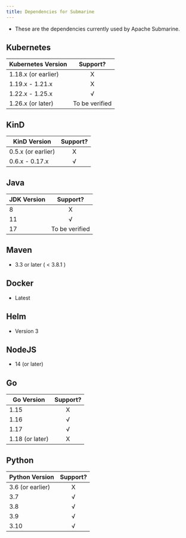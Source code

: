 ```yaml
---
title: Dependencies for Submarine
---
```


<!--
Licensed to the Apache Software Foundation (ASF) under one
or more contributor license agreements.  See the NOTICE file
distributed with this work for additional information
regarding copyright ownership.  The ASF licenses this file
to you under the Apache License, Version 2.0 (the
"License"); you may not use this file except in compliance
with the License.  You may obtain a copy of the License at

  http://www.apache.org/licenses/LICENSE-2.0

Unless required by applicable law or agreed to in writing,
software distributed under the License is distributed on an
"AS IS" BASIS, WITHOUT WARRANTIES OR CONDITIONS OF ANY
KIND, either express or implied.  See the License for the
specific language governing permissions and limitations
under the License.
-->

- These are the dependencies currently used by Apache Submarine.

## Kubernetes

| Kubernetes Version  |    Support?    |
| ------------------- | :------------: |
| 1.18.x (or earlier) |       X        |
| 1.19.x - 1.21.x     |       X        |
| 1.22.x - 1.25.x     |       √        |
| 1.26.x (or later)   | To be verified |

## KinD

| KinD Version       | Support? |
| ------------------ | :------: |
| 0.5.x (or earlier) |    X     |
| 0.6.x - 0.17.x     |    √     |

## Java

| JDK Version |    Support?    |
| ----------- | :------------: |
| 8           |       X        |
| 11          |       √        |
| 17          | To be verified |

## Maven

- 3.3 or later ( < 3.8.1 )

## Docker

- Latest

## Helm

- Version 3

## NodeJS

- 14 (or later)

## Go

| Go Version      | Support? |
| --------------- | :------: |
| 1.15            |    X     |
| 1.16            |    √     |
| 1.17            |    √     |
| 1.18 (or later) |    X     |

## Python

| Python Version   | Support? |
| ---------------- | :------: |
| 3.6 (or earlier) |    X     |
| 3.7              |    √     |
| 3.8              |    √     |
| 3.9              |    √     |
| 3.10             |    √     |
